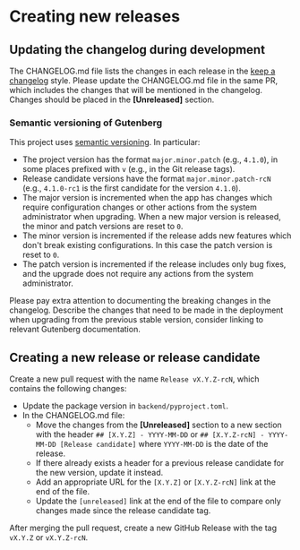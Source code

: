 # Creating new releases

## Updating the changelog during development
The CHANGELOG.md file lists the changes in each release in the [keep a changelog] style.
Please update the CHANGELOG.md file in the same PR, which includes the changes that will
be mentioned in the changelog. Changes should be placed in the **[Unreleased]** section.

### Semantic versioning of Gutenberg
This project uses [semantic versioning]. In particular:
- The project version has the format `major.minor.patch` (e.g., `4.1.0`), in some places
    prefixed with `v` (e.g., in the Git release tags).
- Release candidate versions have the format `major.minor.patch-rcN` (e.g., `4.1.0-rc1`
    is the first candidate for the version `4.1.0`).
- The major version is incremented when the app has changes which require configuration
    changes or other actions from the system administrator when upgrading. When a new
    major version is released, the minor and patch versions are reset to `0`.
- The minor version is incremented if the release adds new features which don't break
    existing configurations. In this case the patch version is reset to `0`.
- The patch version is incremented if the release includes only bug fixes, and the
    upgrade does not require any actions from the system administrator.

Please pay extra attention to documenting the breaking changes in the changelog. Describe
the changes that need to be made in the deployment when upgrading from the previous stable
version, consider linking to relevant Gutenberg documentation.

## Creating a new release or release candidate
Create a new pull request with the name `Release vX.Y.Z-rcN`, which contains the following
changes:
- Update the package version in `backend/pyproject.toml`.
- In the CHANGELOG.md file:
  - Move the changes from the **[Unreleased]** section to a new
      section with the header `## [X.Y.Z] - YYYY-MM-DD` or
      `## [X.Y.Z-rcN] - YYYY-MM-DD [Release candidate]` where  `YYYY-MM-DD` is the date
      of the release.
  - If there already exists a header for a previous release candidate for the new
      version, update it instead. 
  - Add an appropriate URL for the `[X.Y.Z]` or `[X.Y.Z-rcN]` link at the end of the file.
  - Update the `[unreleased]` link at the end of the file to compare only changes made
      since the release candidate tag.

After merging the pull request, create a new GitHub Release with the tag `vX.Y.Z` or 
`vX.Y.Z-rcN`.

[keep a changelog]: https://keepachangelog.com/en/1.1.0/
[semantic versioning]: (https://semver.org/lang/pl/spec/v2.0.0.html)
